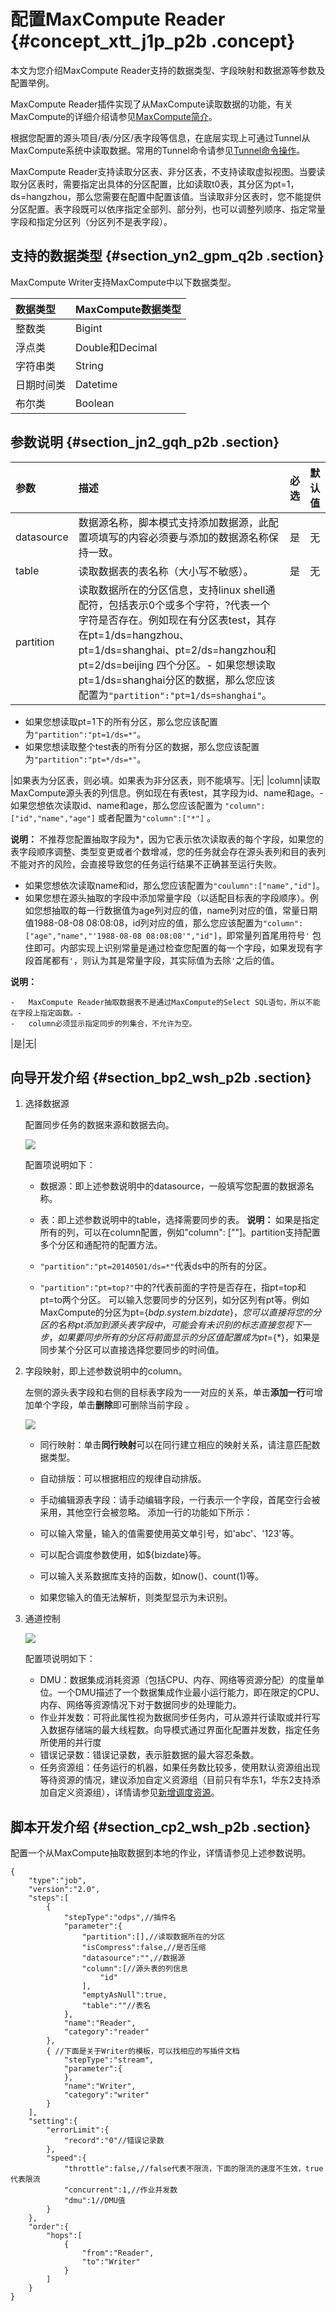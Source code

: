 # 配置MaxCompute Reader {#concept_xtt_j1p_p2b .concept}

本文为您介绍MaxCompute Reader支持的数据类型、字段映射和数据源等参数及配置举例。

MaxCompute Reader插件实现了从MaxCompute读取数据的功能，有关MaxCompute的详细介绍请参见[MaxCompute简介](https://www.alibabacloud.com/help/doc-detail/27800.htm)。

根据您配置的源头项目/表/分区/表字段等信息，在底层实现上可通过Tunnel从MaxCompute系统中读取数据。常用的Tunnel命令请参见[Tunnel命令操作](https://www.alibabacloud.com/help/doc-detail/27833.htm)。

MaxCompute Reader支持读取分区表、非分区表，不支持读取虚拟视图。当要读取分区表时，需要指定出具体的分区配置，比如读取t0表，其分区为pt=1，ds=hangzhou，那么您需要在配置中配置该值。当读取非分区表时，您不能提供分区配置。表字段既可以依序指定全部列、部分列，也可以调整列顺序、指定常量字段和指定分区列（分区列不是表字段）。

## 支持的数据类型 {#section_yn2_gpm_q2b .section}

MaxCompute Writer支持MaxCompute中以下数据类型。

|数据类型|MaxCompute数据类型|
|:---|:-------------|
|整数类|Bigint|
|浮点类|Double和Decimal|
|字符串类|String|
|日期时间类|Datetime|
|布尔类|Boolean|

## 参数说明 {#section_jn2_gqh_p2b .section}

|参数|描述|必选|默认值|
|:-|:-|:-|:--|
|datasource|数据源名称，脚本模式支持添加数据源，此配置项填写的内容必须要与添加的数据源名称保持一致。|是|无|
|table|读取数据表的表名称（大小写不敏感）。|是|无|
|partition|读取数据所在的分区信息，支持linux shell通配符，包括表示0个或多个字符，?代表一个字符是否存在。例如现在有分区表test，其存在pt=1/ds=hangzhou、pt=1/ds=shanghai、pt=2/ds=hangzhou和pt=2/ds=beijing 四个分区。-   如果您想读取pt=1/ds=shanghai分区的数据，那么您应该配置为`"partition":"pt=1/ds=shanghai"`。
-   如果您想读取pt=1下的所有分区，那么您应该配置为`"partition":"pt=1/ds=*"`。
-   如果您想读取整个test表的所有分区的数据，那么您应该配置为`"partition":"pt=*/ds=*"`。

|如果表为分区表，则必填。如果表为非分区表，则不能填写。|无|
|column|读取MaxCompute源头表的列信息。例如现在有表test，其字段为id、name和age。-   如果您想依次读取id、name和age，那么您应该配置为 `"column":["id","name","age"]` 或者配置为`"column":["*"]` 。

**说明：** 不推荐您配置抽取字段为\*，因为它表示依次读取表的每个字段，如果您的表字段顺序调整、类型变更或者个数增减，您的任务就会存在源头表列和目的表列不能对齐的风险，会直接导致您的任务运行结果不正确甚至运行失败。

-   如果您想依次读取name和id，那么您应该配置为`"coulumn":["name","id"]`。
-   如果您想在源头抽取的字段中添加常量字段（以适配目标表的字段顺序）。例如您想抽取的每一行数据值为age列对应的值，name列对应的值，常量日期值1988-08-08 08:08:08，id列对应的值，那么您应该配置为`"column":["age","name","'1988-08-08 08:08:08'","id"]`，即常量列首尾用符号`'` 包住即可。内部实现上识别常量是通过检查您配置的每一个字段，如果发现有字段首尾都有`'`，则认为其是常量字段，其实际值为去除`'`之后的值。

**说明：** 

    -   MaxCompute Reader抽取数据表不是通过MaxCompute的Select SQL语句，所以不能在字段上指定函数。-
    -   column必须显示指定同步的列集合，不允许为空。

 |是|无|

## 向导开发介绍 {#section_bp2_wsh_p2b .section}

1.  选择数据源

    配置同步任务的数据来源和数据去向。

    ![](http://static-aliyun-doc.oss-cn-hangzhou.aliyuncs.com/assets/img/16225/15408695037759_zh-CN.png)

    配置项说明如下：

    -   数据源：即上述参数说明中的datasource，一般填写您配置的数据源名称。
    -   表：即上述参数说明中的table，选择需要同步的表。
    **说明：** 如果是指定所有的列，可以在column配置，例如"column": \[""\]。partition支持配置多个分区和通配符的配置方法。

    -   `"partition":"pt=20140501/ds=*"`代表ds中的所有的分区。
    -   `"partition":"pt=top?"`中的?代表前面的字符是否存在，指pt=top和pt=to两个分区。
    可以输入您要同步的分区列，如分区列有pt等。例如MaxCompute的分区为pt=$\{bdp.system.bizdate\}，您可以直接将您的分区的名称pt添加到源头表字段中，可能会有未识别的标志直接忽视下一步，如果要同步所有的分区将前面显示的分区值配置成为pt=$\{\*\}，如果是同步某个分区可以直接选择您要同步的时间值。

2.  字段映射，即上述参数说明中的column。

    左侧的源头表字段和右侧的目标表字段为一一对应的关系，单击**添加一行**可增加单个字段，单击**删除**即可删除当前字段 。

    ![](http://static-aliyun-doc.oss-cn-hangzhou.aliyuncs.com/assets/img/16225/15408695037760_zh-CN.png)

    -   同行映射：单击**同行映射**可以在同行建立相应的映射关系，请注意匹配数据类型。
    -   自动排版：可以根据相应的规律自动排版。
    -   手动编辑源表字段：请手动编辑字段，一行表示一个字段，首尾空行会被采用，其他空行会被忽略。
    添加一行的功能如下所示：

    -   可以输入常量，输入的值需要使用英文单引号，如'abc'、'123'等。
    -   可以配合调度参数使用，如$\{bizdate\}等。
    -   可以输入关系数据库支持的函数，如now\(\)、count\(1\)等。
    -   如果您输入的值无法解析，则类型显示为未识别。
3.  通道控制

    ![](http://static-aliyun-doc.oss-cn-hangzhou.aliyuncs.com/assets/img/16221/15408695037675_zh-CN.png)

    配置项说明如下：

    -   DMU：数据集成消耗资源（包括CPU、内存、网络等资源分配）的度量单位。一个DMU描述了一个数据集成作业最小运行能力，即在限定的CPU、内存、网络等资源情况下对于数据同步的处理能力。
    -   作业并发数：可将此属性视为数据同步任务内，可从源并行读取或并行写入数据存储端的最大线程数。向导模式通过界面化配置并发数，指定任务所使用的并行度
    -   错误记录数：错误记录数，表示脏数据的最大容忍条数。
    -   任务资源组：任务运行的机器，如果任务数比较多，使用默认资源组出现等待资源的情况，建议添加自定义资源组（目前只有华东1，华东2支持添加自定义资源组），详情请参见[新增调度资源](intl.zh-CN/使用指南/数据集成/常见配置/新增调度资源.md#)。

## 脚本开发介绍 {#section_cp2_wsh_p2b .section}

配置一个从MaxCompute抽取数据到本地的作业，详情请参见上述参数说明。

```
{
    "type":"job",
    "version":"2.0",
    "steps":[
        {
            "stepType":"odps",//插件名
            "parameter":{
                "partition":[],//读取数据所在的分区
                "isCompress":false,//是否压缩
                "datasource":"",//数据源
                "column":[//源头表的列信息
                    "id"
                ],
                "emptyAsNull":true,
                "table":""//表名
            },
            "name":"Reader",
            "category":"reader"
        },
        { //下面是关于Writer的模板，可以找相应的写插件文档
            "stepType":"stream",
            "parameter":{
            },
            "name":"Writer",
            "category":"writer"
        }
    ],
    "setting":{
        "errorLimit":{
            "record":"0"//错误记录数
        },
        "speed":{
            "throttle":false,//false代表不限流，下面的限流的速度不生效，true代表限流
            "concurrent":1,//作业并发数
            "dmu":1//DMU值
        }
    },
    "order":{
        "hops":[
            {
                "from":"Reader",
                "to":"Writer"
            }
        ]
    }
}
```

